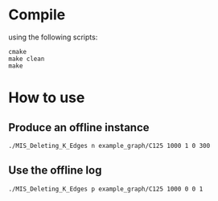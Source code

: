 # Compile
using the following scripts:
```
cmake
make clean
make
```

# How to use
## Produce an offline instance
```
./MIS_Deleting_K_Edges n example_graph/C125 1000 1 0 300
```
## Use the offline log 
```
./MIS_Deleting_K_Edges p example_graph/C125 1000 0 0 1
```

